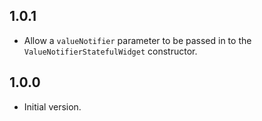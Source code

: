 ## 1.0.1

- Allow a `valueNotifier` parameter to be passed in to the `ValueNotifierStatefulWidget` constructor.

## 1.0.0

- Initial version.
